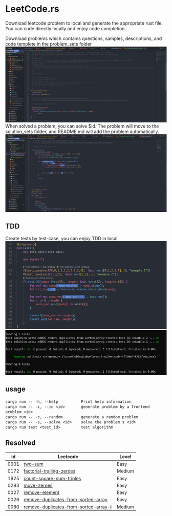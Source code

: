 # LeetCode.rs
Download leetcode problem to local and generate the appropriate rust file. You can code directly locally and enjoy code completion.

Download problems which contains questions, samples, descriptions, and code templete in the problem_sets folder
<img src="./img/problem.png">
When solved a problem, you can solve $id. The problem will move to the solution_sets folder, and README.md will add the problem automatically.
<img src="./img/solved.png">

## TDD
Create tests by test-case, you can enjoy TDD in local
<img src="./img/tests.png">
<img src="./img/tdd.png">

## usage
```shell
cargo run -- -h, --help          Print help information
cargo run -- -i, --id <id>       generate problem by a frontend problem <id>
cargo run -- -r, --random        generate a random problem
cargo run -- -s, --solve <id>    solve the problem's <id>
cargo run test <test_id>         test algorithm
```

## Resolved
<table id="leetcode" class="table-auto">
  <thead>
    <tr>
      <th>id</th>
      <th>Leetcode</th>
      <th>Level</th>
    </tr>
  </thead>
  <tbody>
   <tr>
        <td>0001</td>
        <td><a href="./src/solution_sets/s0001_two_sum.rs"> two-sum</a></td>
        <td>Easy</td>
    </tr>
   <tr>
        <td>0172</td>
        <td><a href="./src/solution_sets/s0172_factorial_trailing_zeroes.rs"> factorial-trailing-zeroes</a></td>
        <td>Medium</td>
    </tr>
   <tr>
        <td>1925</td>
        <td><a href="./src/solution_sets/s1925_count_square_sum_triples.rs"> count-square-sum-triples</a></td>
        <td>Easy</td>
    </tr>
   <tr>
        <td>0283</td>
        <td><a href="./src/solution_sets/s0283_move_zeroes.rs"> move-zeroes</a></td>
        <td>Easy</td>
    </tr>
   <tr>
        <td>0027</td>
        <td><a href="./src/solution_sets/s0027_remove_element.rs"> remove-element</a></td>
        <td>Easy</td>
    </tr>
   <tr>
        <td>0026</td>
        <td><a href="./src/solution_sets/s0026_remove_duplicates_from_sorted_array.rs"> remove-duplicates-from-sorted-array</a></td>
        <td>Easy</td>
    </tr>
   <tr>
        <td>0080</td>
        <td><a href="./src/solution_sets/s0080_remove_duplicates_from_sorted_array_ii.rs"> remove-duplicates-from-sorted-array-ii</a></td>
        <td>Medium</td>
    </tr>
